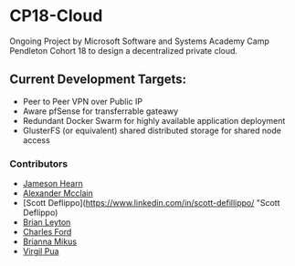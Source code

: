 # CP18-Cloud
Ongoing Project by Microsoft Software and Systems Academy Camp Pendleton Cohort 18 to design a decentralized private cloud.

## Current Development Targets:
- Peer to Peer VPN over Public IP
- Aware pfSense for transferrable gateawy
- Redundant Docker Swarm for highly available application deployment
- GlusterFS (or equivalent) shared distributed storage for shared node access


### Contributors

- [Jameson Hearn](https://www.linkedin.com/in/jameson-hearn/ "Jameson Hearn")
- [Alexander Mcclain](https://www.linkedin.com/in/alexander-mcclain/ "Alexander Mcclain")
- [Scott Deflippo](https://www.linkedin.com/in/scott-defillippo/ "Scott Deflippo)
- [Brian Leyton](https://www.linkedin.com/in/brian-leyton/ "Brian Leyton")
- [Charles Ford](https://www.linkedin.com/in/charlesford1/ "Charles Ford")
- [Brianna Mikus](https://www.linkedin.com/in/brianna-mikus/ "Brianna Mikus")
- [Virgil Pua](https://www.linkedin.com/in/virgil-pua/ "Virgil Pua")
